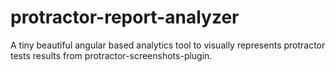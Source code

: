 # protractor-report-analyzer
A tiny beautiful angular based analytics tool to visually represents protractor tests results from protractor-screenshots-plugin.
